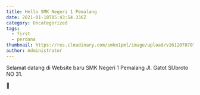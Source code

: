 ```yaml
---
title: Hello SMK Negeri 1 Pemalang
date: 2021-01-18T05:43:54.336Z
category: Uncategorized
tags:
  - first
  - perdana
thumbnail: https://res.cloudinary.com/smkn1pml/image/upload/v1612078707/background_vjqweg.jpg
author: Administrator
---
```

Selamat datang di Website baru SMK Negeri 1 Pemalang Jl. Gatot SUbroto NO 31.

🥰
